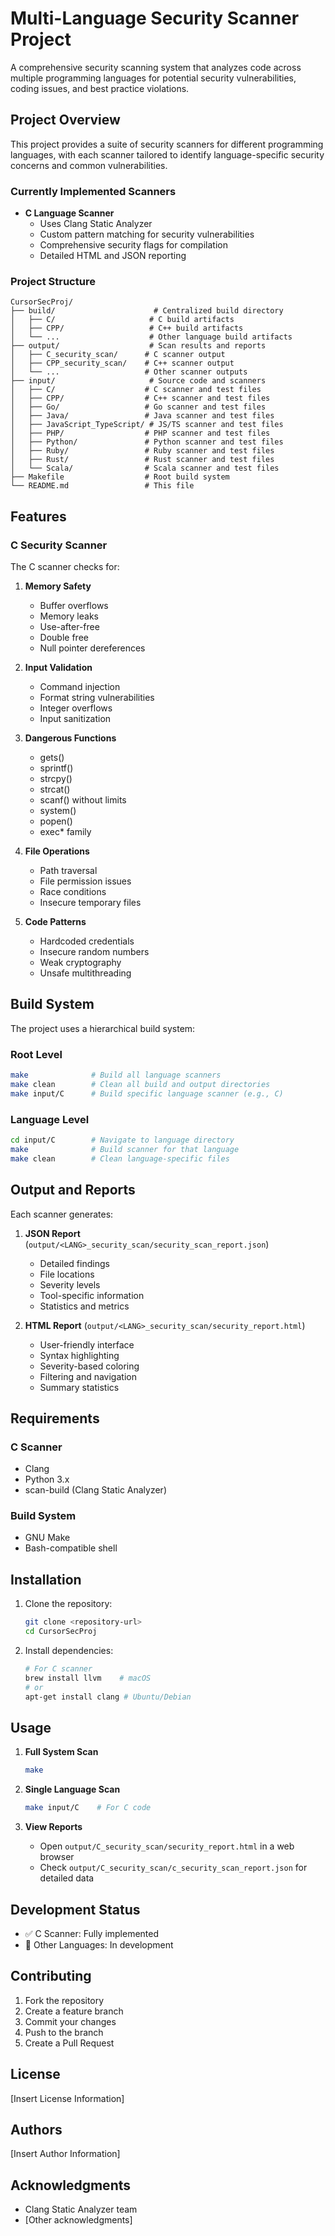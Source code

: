 # Multi-Language Security Scanner Project

A comprehensive security scanning system that analyzes code across multiple programming languages for potential security vulnerabilities, coding issues, and best practice violations.

## Project Overview

This project provides a suite of security scanners for different programming languages, with each scanner tailored to identify language-specific security concerns and common vulnerabilities.

### Currently Implemented Scanners

- **C Language Scanner**
  - Uses Clang Static Analyzer
  - Custom pattern matching for security vulnerabilities
  - Comprehensive security flags for compilation
  - Detailed HTML and JSON reporting

### Project Structure

```
CursorSecProj/
├── build/                      # Centralized build directory
│   ├── C/                     # C build artifacts
│   ├── CPP/                   # C++ build artifacts
│   └── ...                    # Other language build artifacts
├── output/                    # Scan results and reports
│   ├── C_security_scan/      # C scanner output
│   ├── CPP_security_scan/    # C++ scanner output
│   └── ...                   # Other scanner outputs
├── input/                     # Source code and scanners
│   ├── C/                    # C scanner and test files
│   ├── CPP/                  # C++ scanner and test files
│   ├── Go/                   # Go scanner and test files
│   ├── Java/                 # Java scanner and test files
│   ├── JavaScript_TypeScript/ # JS/TS scanner and test files
│   ├── PHP/                  # PHP scanner and test files
│   ├── Python/               # Python scanner and test files
│   ├── Ruby/                 # Ruby scanner and test files
│   ├── Rust/                 # Rust scanner and test files
│   └── Scala/                # Scala scanner and test files
├── Makefile                  # Root build system
└── README.md                 # This file
```

## Features

### C Security Scanner

The C scanner checks for:

1. **Memory Safety**
   - Buffer overflows
   - Memory leaks
   - Use-after-free
   - Double free
   - Null pointer dereferences

2. **Input Validation**
   - Command injection
   - Format string vulnerabilities
   - Integer overflows
   - Input sanitization

3. **Dangerous Functions**
   - gets()
   - sprintf()
   - strcpy()
   - strcat()
   - scanf() without limits
   - system()
   - popen()
   - exec* family

4. **File Operations**
   - Path traversal
   - File permission issues
   - Race conditions
   - Insecure temporary files

5. **Code Patterns**
   - Hardcoded credentials
   - Insecure random numbers
   - Weak cryptography
   - Unsafe multithreading

## Build System

The project uses a hierarchical build system:

### Root Level

```bash
make              # Build all language scanners
make clean        # Clean all build and output directories
make input/C      # Build specific language scanner (e.g., C)
```

### Language Level

```bash
cd input/C        # Navigate to language directory
make              # Build scanner for that language
make clean        # Clean language-specific files
```

## Output and Reports

Each scanner generates:

1. **JSON Report** (`output/<LANG>_security_scan/security_scan_report.json`)
   - Detailed findings
   - File locations
   - Severity levels
   - Tool-specific information
   - Statistics and metrics

2. **HTML Report** (`output/<LANG>_security_scan/security_report.html`)
   - User-friendly interface
   - Syntax highlighting
   - Severity-based coloring
   - Filtering and navigation
   - Summary statistics

## Requirements

### C Scanner
- Clang
- Python 3.x
- scan-build (Clang Static Analyzer)

### Build System
- GNU Make
- Bash-compatible shell

## Installation

1. Clone the repository:
   ```bash
   git clone <repository-url>
   cd CursorSecProj
   ```

2. Install dependencies:
   ```bash
   # For C scanner
   brew install llvm    # macOS
   # or
   apt-get install clang # Ubuntu/Debian
   ```

## Usage

1. **Full System Scan**
   ```bash
   make
   ```

2. **Single Language Scan**
   ```bash
   make input/C    # For C code
   ```

3. **View Reports**
   - Open `output/C_security_scan/security_report.html` in a web browser
   - Check `output/C_security_scan/c_security_scan_report.json` for detailed data

## Development Status

- ✅ C Scanner: Fully implemented
- 🚧 Other Languages: In development

## Contributing

1. Fork the repository
2. Create a feature branch
3. Commit your changes
4. Push to the branch
5. Create a Pull Request

## License

[Insert License Information]

## Authors

[Insert Author Information]

## Acknowledgments

- Clang Static Analyzer team
- [Other acknowledgments] 